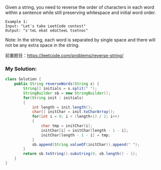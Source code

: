 Given a string, you need to reverse the order of characters in each word within a sentence while still preserving whitespace and initial word order.

```
Example 1:
Input: "Let's take LeetCode contest"
Output: "s'teL ekat edoCteeL tsetnoc"
```
Note: In the string, each word is separated by single space and there will not be any extra space in the string.

前置题目：https://leetcode.com/problems/reverse-string/

### My Solution:
```java
class Solution {
    public String reverseWords(String s) {
        String[] initials = s.split(" ");
        StringBuilder sb = new StringBuilder();
        for(String init : initials)
        {
            int length = init.length();
            char[] initChar = init.toCharArray();
            for(int i = 0; i < (length+1) / 2; i++)
            {
                char tmp = initChar[i];
                initChar[i] = initChar[length - 1 - i];
                initChar[length - 1 - i] = tmp;
            }
            sb.append(String.valueOf(initChar)).append(" ");
        }
        return sb.toString().substring(0, sb.length() - 1);
    }
}
```
